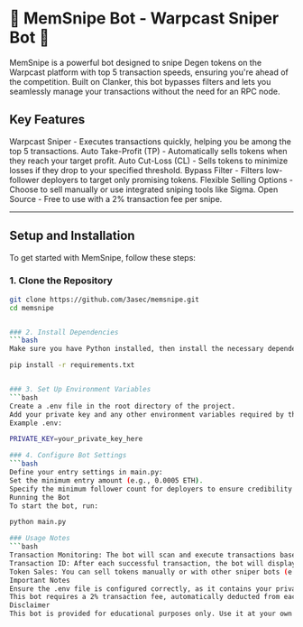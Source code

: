 # 🚀 MemSnipe Bot - Warpcast Sniper Bot 🚀

MemSnipe is a powerful bot designed to snipe Degen tokens on the Warpcast platform with top 5 transaction speeds, ensuring you're ahead of the competition. Built on Clanker, this bot bypasses filters and lets you seamlessly manage your transactions without the need for an RPC node.

## Key Features

Warpcast Sniper - Executes transactions quickly, helping you be among the top 5 transactions.
Auto Take-Profit (TP) - Automatically sells tokens when they reach your target profit.
Auto Cut-Loss (CL) - Sells tokens to minimize losses if they drop to your specified threshold.
Bypass Filter - Filters low-follower deployers to target only promising tokens.
Flexible Selling Options - Choose to sell manually or use integrated sniping tools like Sigma.
Open Source - Free to use with a 2% transaction fee per snipe.

---

## Setup and Installation

To get started with MemSnipe, follow these steps:

### 1. Clone the Repository

```bash
git clone https://github.com/3asec/memsnipe.git
cd memsnipe


### 2. Install Dependencies
```bash
Make sure you have Python installed, then install the necessary dependencies:

pip install -r requirements.txt


### 3. Set Up Environment Variables
```bash
Create a .env file in the root directory of the project.
Add your private key and any other environment variables required by the bot in this file.
Example .env:

PRIVATE_KEY=your_private_key_here

### 4. Configure Bot Settings
```bash
Define your entry settings in main.py:
Set the minimum entry amount (e.g., 0.0005 ETH).
Specify the minimum follower count for deployers to ensure credibility.
Running the Bot
To start the bot, run:

python main.py

### Usage Notes
```bash
Transaction Monitoring: The bot will scan and execute transactions based on your criteria.
Transaction ID: After each successful transaction, the bot will display the transaction ID for your records.
Token Sales: You can sell tokens manually or with other sniper bots (e.g., Sigma).
Important Notes
Ensure the .env file is configured correctly, as it contains your private key and other sensitive information.
This bot requires a 2% transaction fee, automatically deducted from each successful snipe.
Disclaimer
This bot is provided for educational purposes only. Use it at your own risk and be aware of the inherent risks in trading and automated transactions on the blockchain.
